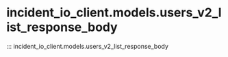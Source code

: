 # incident_io_client.models.users_v2_list_response_body

::: incident_io_client.models.users_v2_list_response_body
